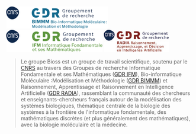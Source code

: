 ![GDR BIMMM](/img/GDR-BIM.png) ![GDR IFM](/img/GDR-IM.png) ![GDR RADIA](/img/GDR-RADIA.jpg)

> Le groupe Bioss est un groupe de travail scientifique, soutenu par le [CNRS](https://www.cnrs.fr) au travers des Groupes de recherche Informatique Fondamentale et ses Mathématiques ([GDR IFM](https://www.gdr-im.fr/)), Bio-informatique Moléculaire&nbsp;:Modélisation et Méthodologie ([GDR BIMMM](https://www.gdr-bim.cnrs.fr/)) et Raisonnement, Apprentissage et Raisonnement en Intelligence Artificielle ([GDR RADIA](https://gdr-radia.cnrs.fr/)), rassemblant la communauté des chercheurs et enseignants-chercheurs français autour de la modélisation des systèmes biologiques, thématique centrale de la biologie des systèmes à la frontière de l'informatique fondamentale, des mathématiques discrètes (et plus généralement des mathématiques), avec la biologie moléculaire et la médecine.

